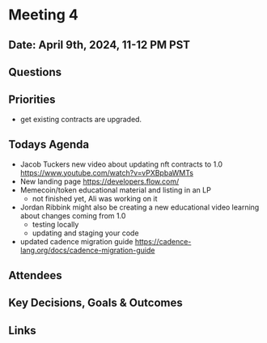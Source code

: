 # Meeting 4

## Date: April 9th, 2024, 11-12 PM PST

## Questions

## Priorities

- get existing contracts are upgraded. 

## Todays Agenda

- Jacob Tuckers new video about updating nft contracts to 1.0 https://www.youtube.com/watch?v=vPXBpbaWMTs
- New landing page https://developers.flow.com/
- Memecoin/token educational material and listing in an LP
	- not finished yet, Ali was working on it
- Jordan Ribbink might also be creating a new educational video learning about changes coming from 1.0
	- testing locally
	- updating and staging your code
- updated cadence migration guide https://cadence-lang.org/docs/cadence-migration-guide

## Attendees

## Key Decisions, Goals & Outcomes

## Links
